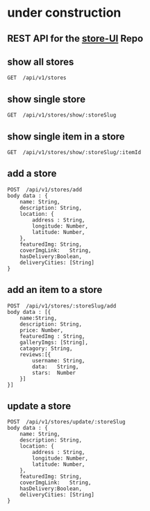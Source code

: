# under construction

## REST API for the [store-UI](https://github.com/A-Maged/store-UI) Repo

## show all stores
```
GET  /api/v1/stores
```

## show single store
```
GET  /api/v1/stores/show/:storeSlug
```

## show single item in a store
```
GET  /api/v1/stores/show/:storeSlug/:itemId
```

## add a store
```
POST  /api/v1/stores/add
body data : {
	name: String, 
	description: String,
	location: {
		address : String,
		longitude: Number,
		latitude: Number,
	},
	featuredImg: String, 
	coverImgLink: 	String,
	hasDelivery:Boolean, 
	deliveryCities: [String]
}
```

## add an item to a store
```
POST  /api/v1/stores/:storeSlug/add
body data : [{
	name:String,
	description: String,
	price: Number,
	featuredImg : String,
	galleryImgs: [String],
	catagory: String,
	reviews:[{
		username: String,
		data:	String,
		stars: 	Number
	}]
}]
```

## update a store
```
POST  /api/v1/stores/update/:storeSlug
body data : {
	name: String, 
	description: String,
	location: {
		address : String,
		longitude: Number,
		latitude: Number,
	},
	featuredImg: String, 
	coverImgLink: 	String,
	hasDelivery:Boolean, 
	deliveryCities: [String]
}
```


